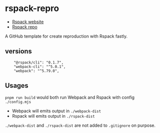 # rspack-repro

- [Rspack website](https://www.rspack.dev/)
- [Rspack repo](https://github.com/web-infra-dev/rspack)

A GitHub template for create reproduction with Rspack fastly.

## versions

```
    "@rspack/cli": "0.1.7",
    "webpack-cli": "^5.0.1",
    "webpack": "^5.79.0",
```

## Usages

`pnpm run build` would both run Webpack and Rspack with config `./config.mjs`

- Webpack will emits output in `./webpack-dist`
- Rspack will emits output in `./rspack-dist`

`./webpack-dist` and `./rspack-dist` are not added to `.gitignore` on purpose.